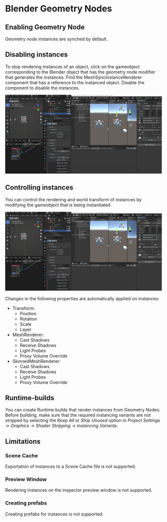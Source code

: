 # Blender Geometry Nodes

## Enabling Geometry Node
Geometry node instances are synched by default.

## Disabling instances
To stop rendering instances of an object, click on the gameobject corresponding to the Blender object that has the geometry node modifier that generates the instances. Find the MeshSyncInstanceRenderer component  that has a reference to the instanced object. Disable the component to disable the instances.

![Menu](images/GeometryNodesDisable.gif)

## Controlling instances
You can control the rendering and world transform of instances by modifying the gameobject that is being instantiated.

![Menu](images/GeometryNodesMove.gif)

Changes in the following properties are automatically applied on instances:
* Transform: 
    * Position
    * Rotation
    * Scale
    * Layer
* MeshRenderer:
    * Cast Shadows
    * Receive Shadows
    * Light Probes
    * Proxy Volume Override
* SkinnedMeshRenderer: 
    * Cast Shadows
    * Receive Shadows
    * Light Probes
    * Proxy Volume Override

## Runtime-builds
You can create Runtime builds that render instances from Geometry Nodes. Before building, make sure that the required instancing variants are not stripped by selecting the _Keep All_ or _Strip Unused_ option in _Project Settings_ &rarr; _Graphics_ &rarr; _Shader Stripping_ &rarr; _Instancing Variants_.

## Limitations

### Scene Cache
Exportation of instances to a Scene Cache file is not supported.

### Preview Window
Rendering instances on the inspector preview window is not supported.

### Creating prefabs
Creating prefabs for instances is not supported.
